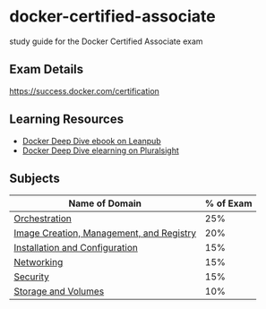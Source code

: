 # docker-certified-associate
study guide for the Docker Certified Associate exam

## Exam Details
https://success.docker.com/certification

## Learning Resources
- [Docker Deep Dive ebook on Leanpub](https://leanpub.com/dockerdeepdive)
- [Docker Deep Dive elearning on Pluralsight](https://app.pluralsight.com/library/courses/docker-deep-dive-update/table-of-contents)

## Subjects

|Name of Domain                            | % of Exam |
| -------------                            |-----      |
| [Orchestration](Orchestration/README.md)                            | 25%       |
| [Image Creation, Management, and Registry](Image-Creation-Management-and-Registry/README.md) | 20%       |
| [Installation and Configuration](Installation-and-Configuration/README.md)          | 15%       |
| [Networking](Networking/README.md)                               | 15%       |
| [Security](Security/README.md)                                 | 15%       |
| [Storage and Volumes](Storage-and-Volumes/README.md)                     | 10%       |
